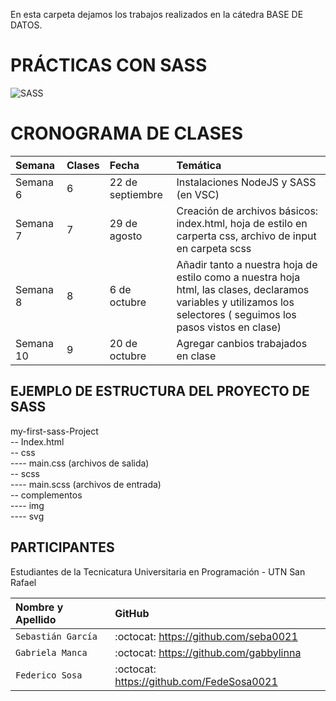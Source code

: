 En esta carpeta dejamos los trabajos realizados en la cátedra BASE DE DATOS.
# PRÁCTICAS CON SASS

<image src="https://blog.openreplay.com/images/sass-for-web-development/images/hero.png" alt="SASS">

# CRONOGRAMA DE CLASES

| **Semana**| **Clases** | **Fecha**  |  **Temática** |
| :--------| :-------- | :------- | :-------------|
| Semana 6 | 6 | 22 de septiembre | Instalaciones NodeJS y SASS (en VSC) |
| Semana 7| 7 | 29 de agosto | Creación de archivos básicos: index.html, hoja de estilo en carperta css, archivo de input en carpeta scss |
| Semana 8 | 8 | 6 de octubre | Añadir tanto a nuestra hoja de estilo como a nuestra hoja html, las clases, declaramos variables y utilizamos los selectores ( seguimos los pasos vistos en clase) |
| Semana 10 | 9 | 20 de octubre | Agregar canbios trabajados en clase  |


## EJEMPLO DE ESTRUCTURA DEL PROYECTO DE SASS

my-first-sass-Project<br>
-- Index.html<br>
-- css<br>
---- main.css (archivos de salida)<br>
-- scss<br>
---- main.scss (archivos de entrada)<br>
-- complementos<br>
---- img<br>
---- svg<br>

## PARTICIPANTES

Estudiantes de la Tecnicatura Universitaria en Programación - UTN San Rafael 

| Nombre y Apellido     | GitHub                                         |
|:---------------------| :----------------------------------------------|
| `Sebastián García`    | :octocat:  https://github.com/seba0021 |
| `Gabriela Manca`      | :octocat:  https://github.com/gabbylinna   |
| `Federico Sosa`       | :octocat:  https://github.com/FedeSosa0021 |
